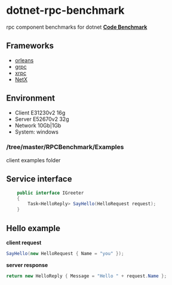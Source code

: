 # dotnet-rpc-benchmark
rpc component benchmarks  for dotnet
**[Code Benchmark](https://github.com/IKende/CodeBenchmarkDoc)**
## Frameworks
-  [orleans](https://github.com/dotnet/orleans)
-  [grpc](https://github.com/grpc/grpc)
-  [xrpc](https://github.com/IKende/XRPC)
-  [NetX](https://github.com/luyikk/NetX)
## Environment
- Client E31230v2 16g
- Server E52670v2 32g
- Network 10Gb|1Gb
- System: windows
### /tree/master/RPCBenchmark/Examples
client examples folder

## Service interface
``` csharp
    public interface IGreeter
    {
        Task<HelloReply> SayHello(HelloRequest request);
    }
```
## Hello example
**client request**
```csharp
SayHello(new HelloRequest { Name = "you" });
```
**server response**
```csharp
return new HelloReply { Message = "Hello " + request.Name };
```